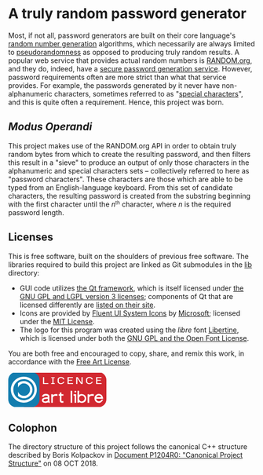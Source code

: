 # A truly random password generator

Most, if not all, password generators are built on their core language's [random number generation](https://en.wikipedia.org/wiki/Pseudorandom_number_generator) algorithms, which necessarily are always limited to [pseudorandomness](https://en.wikipedia.org/wiki/Pseudorandomness) as opposed to producing truly random results. A popular web service that provides actual random numbers is [RANDOM.org](https://www.random.org/), and they do, indeed, have a [secure password generation service](https://www.random.org/passwords/). However, password requirements often are more strict than what that service provides. For example, the passwords generated by it never have non-alphanumeric characters, sometimes referred to as "[special characters](https://owasp.org/www-community/password-special-characters)", and this is quite often a requirement. Hence, this project was born.

## _Modus Operandi_

This project makes use of the RANDOM.org API in order to obtain truly random bytes from which to create the resulting password, and then filters this result in a "sieve" to produce an output of only those characters in the alphanumeric and special characters sets &ndash; collectively referred to here as "password characters". These characters are those which are able to be typed from an English-language keyboard. From this set of candidate characters, the resulting password is created from the substring beginning with the first character until the _n_<small><sup>th</sup></small> character, where _n_ is the required password length.

## Licenses

This is free software, built on the shoulders of previous free software. The libraries required to build this project are linked as Git submodules in the [lib](password-generator/lib) directory:

* GUI code utilizes [the Qt framework](https://www.qt.io/), which is itself licensed under [the GNU GPL and LGPL version 3 licenses](https://www.qt.io/licensing/); components of Qt that are licensed differently are [listed on their site](https://doc.qt.io/qt-6/licenses-used-in-qt.html).
* Icons are provided by [Fluent UI System Icons](https://github.com/microsoft/fluentui-system-icons) by [Microsoft](https://github.com/microsoft); licensed under the [MIT License](https://github.com/microsoft/fluentui-system-icons/blob/master/LICENSE).
* The logo for this program was created using the *libre* font [Libertine](https://libertine-fonts.org/), which is licensed under both the [GNU GPL and the Open Font License](http://libertine-fonts.org/libre/).

You are both free and encouraged to copy, share, and remix this work, in accordance with the [Free Art License](LICENSE.md).

<span title="This is free software">
    <svg xmlns="http://www.w3.org/2000/svg" width="200" height="71">
        <g transform="matrix(0.54494978,0,0,0.54494978,0,-0.97329336)" id="g3015">
            <g transform="translate(0.0032973,-7.0122e-4)" id="g4">
                <rect width="330" height="130" rx="27.857" ry="29.285999" x="37.002998" y="0.00070122001" id="rect6" style="color:#000000;fill:#d22830"></rect>
                <rect width="116.79" height="130" rx="27.857" ry="29.285999" x="-0.0032973001" y="0.0026499999" id="rect8" style="color:#000000;fill:#127daf"></rect>
            </g>
            <g transform="translate(0.0032973,-7.0122e-4)" id="g10">
                <path d="m 58.406,16.5 c -26.732,0 -48.5,21.767 -48.5,48.5 0,26.733 21.768,48.5 48.5,48.5 26.732,0 48.5,-21.767 48.5,-48.5 0,-26.733 -21.768,-48.5 -48.5,-48.5 z m 0,9 c 21.869,0 39.5,17.631 39.5,39.5 0,21.869 -17.631,39.5 -39.5,39.5 -21.869,0 -39.5,-17.631 -39.5,-39.5 0,-21.869 17.631,-39.5 39.5,-39.5 z m 0,7.3125 c -8.4218,0 -16.09,3.2687 -21.844,8.5938 v 15.688 c 3.221,-8.94 11.758,-15.282 21.844,-15.282 12.866,0 23.188,10.321 23.188,23.188 0,12.867 -10.321,23.188 -23.188,23.188 -10.086,0 -18.623,-6.3419 -21.844,-15.281 v 15.688 c 5.7537,5.3251 13.422,8.5938 21.844,8.5938 17.73,0 32.188,-14.457 32.188,-32.188 0,-17.73 -14.457,-32.188 -32.188,-32.188 z" id="path12" style="text-indent:0;text-transform:none;block-progression:tb;color:#000000;fill:#ffffff"></path>
            </g>
            <g transform="translate(-402.91,-37.192)" id="g14">
                <path d="m 251,69.031 c -1.8841,0 -3.4062,1.478 -3.4062,3.3125 0,1.8345 1.5222,3.3125 3.4062,3.3125 1.8841,0 3.4375,-1.478 3.4375,-3.3125 0,-1.8345 -1.5534,-3.3125 -3.4375,-3.3125 z m -17.594,0.0625 v 45 h 5.75 v -45 h -5.75 z m 25.594,0 -0.1875,44.812 6.0312,-0.0937 v -2.7812 c 0,0 4.9331,4.0238 11.781,3.375 6.8482,-0.64879 15.028,-5.1424 15.156,-16.438 0.12865,-11.295 -9.8317,-16.327 -16.906,-16.438 -7.0746,-0.11069 -9.9375,3.5625 -9.9375,3.5625 l 0.1,-15.918 -6.03,-0.094 z m -66.156,6.5625 v 6.2812 h -4.2188 v 5.5625 h 4.2188 v 20.938 c 0.66462,2.7105 3.3645,5.358 6.1875,5.6562 h 7.2812 v -6.125 h -5.8438 c -0.79257,-0.0857 -1.2927,-0.45017 -1.625,-1.25 v -19.219 h 7.4688 v -5.5625 h -7.4688 l -0.0937,-6.2812 h -5.9062 z m -52.53,5.032 c -11.454,0.002 -13.846,8.6116 -14.531,10.5 5.1951,0.8111 1.1468,0.1597 5.8438,0.90625 7.7492,-9.9816 16.562,-1.875 16.562,-1.875 v 3.5 c 0,0 -22.509,-1.2119 -22.406,11.375 2.4043,15 22.299,7.82 23.5,7.0938 2.2166,2.3843 5.9375,2.25 5.9375,2.25 v -5.6562 c -0.52641,-0.10881 -0.87935,-0.0833 -1.4375,-0.90625 v -19.906 c 0,0 -2.0147,-7.283 -13.469,-7.2812 z m 198.22,0.1875 c -9.4205,0.42073 -15.919,8.7725 -15.969,16.594 -0.0494,7.8213 4.4946,15.206 14.219,16.875 12.013,2.2979 18.188,-12.125 18.188,-12.125 h -5.6562 c 0,0 -3.7084,7.3138 -11.781,6.2812 -8.0728,-1.0326 -8.5938,-9.4062 -8.5938,-9.4062 h 26.031 c 0.0465,-3.0912 -2.0105,-17.667 -16.438,-18.219 z m -161.38,0.875 c -1.1291,0.0224 -2.2557,0.06802 -3.25,0.1875 -3.9771,0.47792 -7.0938,3.4062 -7.0938,3.4062 v -3.5 l -6.0312,0.09375 v 32.25 h 6.0312 v -18.812 c -0.0161,-1.6616 1.5324,-6.2329 8.1562,-7.125 6.6239,-0.89206 8.9688,0.875 8.9688,0.875 v -7.1875 c 0,0 -3.394,-0.25471 -6.7812,-0.1875 z m 136,0 c -1.1291,0.0224 -2.2557,0.06802 -3.25,0.1875 -3.9771,0.47792 -7.0938,3.4062 -7.0938,3.4062 v -3.5 l -6.0312,0.09375 v 32.25 h 6.0312 v -18.812 c -0.0161,-1.6616 1.5324,-6.2329 8.1562,-7.125 6.6239,-0.89206 8.9688,0.875 8.9688,0.875 v -7.1875 c 0,0 -3.394,-0.25471 -6.7812,-0.1875 z m -68.781,0.1875 v 5.6562 h 3.9375 v 26.5 h 5.75 v -32.062 l -9.6875,-0.09375 z m 94.438,4.9062 c 6.7026,0.04638 9.25,6.6875 9.25,6.6875 h -18.312 c 0,0 2.3599,-6.7339 9.0625,-6.6875 z m -63.562,0.125 c 5.5762,-0.0319 10.752,4.9914 10.688,10.875 -0.0644,5.8836 -4.8675,11.175 -10.594,11.312 -5.7263,0.13721 -10.614,-4.7845 -10.594,-11.219 0.0201,-6.4343 4.9238,-10.937 10.5,-10.969 z m -129.75,12.469 c 1.607,-0.03388 2.6875,0 2.6875,0 v 6.375 c 0,0 -13.972,7.5556 -16.312,-0.71875 -0.76249,-4.765 8.8039,-5.5546 13.625,-5.6562 z" transform="translate(402.91,37.192)" id="path16" style="fill:#ffffff"></path>
            </g>
            <g transform="translate(0.0032973,-7.0122e-4)" id="g18" style="fill:#ffffff">
                <path d="m 130.04,18.393 h 4.3025 v 22.518 h 15.484 v 2.8935 h -19.787 v -25.412" id="path20"></path>
                <path d="m 173.78,18.719 v 2.97 h -4.571 v 19.026 h 4.571 v 3.09 h -13.221 v -3.09 h 4.582 L 165.12,21.689 h -4.561 v -2.97" id="path22"></path>
                <path d="m 184.7,25.266 c 2.1681,-3.871 5.0128,-7.2585 12.883,-7.3167 7.8701,-0.0582 11.236,4.6979 12.613,8.3936 h -4.399 c -1.9302,-2.798 -4.1746,-5.1018 -8.394,-5.1168 -4.2194,-0.015 -6.8628,2.1248 -8.483,5.0274 v 9.8752 c 1.6684,2.8488 4.1439,4.9376 8.483,4.9376 4.3391,0 6.5686,-2.1546 8.394,-5.1172 h 4.399 c -2.9476,5.3117 -5.6704,8.2892 -12.613,8.3491 -6.9426,0.0598 -10.684,-3.5197 -12.883,-7.3615 z" id="path24"></path>
                <path d="m 221.82,18.393 h 20.107 v 2.8935 h -15.804 v 7.5231 h 13.144 v 2.8935 h -13.144 v 9.2084 h 16.188 v 2.8935 h -20.49 V 18.393" id="path26"></path>
                <path d="m 254.13,18.393 h 5.7934 l 14.101,21.258 V 18.393 h 4.1747 v 25.412 h -5.7934 L 258.3047,22.547 V 43.805 H 254.13 V 18.393" id="path28"></path>
                <path d="m 291,25.266 c 2.1681,-3.871 5.0128,-7.2585 12.883,-7.3167 7.8701,-0.0582 11.236,4.6979 12.613,8.3936 h -4.399 c -1.9302,-2.798 -4.1746,-5.1018 -8.394,-5.1168 -4.2194,-0.015 -6.8628,2.1248 -8.483,5.0274 v 9.8752 c 1.6684,2.8488 4.1439,4.9376 8.483,4.9376 4.3391,0 6.5686,-2.1546 8.394,-5.1172 h 4.399 c -2.9476,5.3117 -5.6704,8.2892 -12.613,8.3491 C 296.9404,44.358 293.199,40.7785 291,36.9367 z" id="path30"></path>
                <path d="m 328.69,18.393 h 20.107 v 2.8935 h -15.804 v 7.5231 h 13.144 v 2.8935 h -13.144 v 9.2084 h 16.188 v 2.8935 h -20.49 V 18.393" id="path32"></path>
            </g>
        </g>
    </svg>
</span>

## Colophon

The directory structure of this project follows the canonical C++ structure described by Boris Kolpackov in [Document P1204R0: "Canonical Project Structure"](http://www.open-std.org/jtc1/sc22/wg21/docs/papers/2018/p1204r0.html) on 08 OCT 2018.
